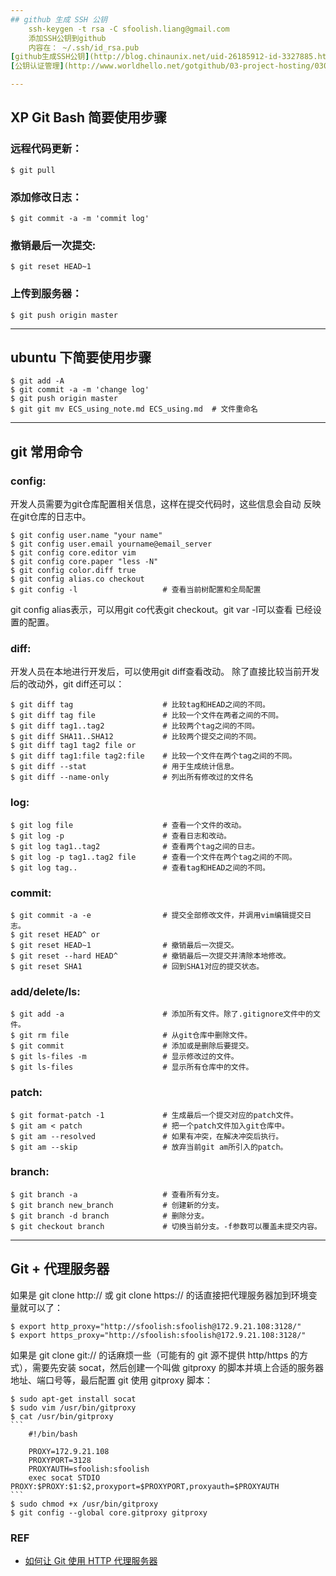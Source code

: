 ```yaml
---
## github 生成 SSH 公钥
    ssh-keygen -t rsa -C sfoolish.liang@gmail.com
    添加SSH公钥到github
    内容在： ~/.ssh/id_rsa.pub
[github生成SSH公钥](http://blog.chinaunix.net/uid-26185912-id-3327885.html)
[公钥认证管理](http://www.worldhello.net/gotgithub/03-project-hosting/030-repo-authz.html)

---
```

## XP Git Bash 简要使用步骤
### 远程代码更新：
    $ git pull
### 添加修改日志：
    $ git commit -a -m 'commit log'
### 撤销最后一次提交:
    $ git reset HEAD~1
### 上传到服务器：
    $ git push origin master

---
## ubuntu 下简要使用步骤
    $ git add -A
    $ git commit -a -m 'change log'
    $ git push origin master
    $ git git mv ECS_using_note.md ECS_using.md  # 文件重命名

---
## git 常用命令
### config:
开发人员需要为git仓库配置相关信息，这样在提交代码时，这些信息会自动
反映在git仓库的日志中。

    $ git config user.name "your name"
    $ git config user.email yourname@email_server
    $ git config core.editor vim
    $ git config core.paper "less -N"
    $ git config color.diff true
    $ git config alias.co checkout
    $ git config -l                   # 查看当前树配置和全局配置
git config alias表示，可以用git co代表git checkout。git var -l可以查看
已经设置的配置。
### diff:
开发人员在本地进行开发后，可以使用git diff查看改动。
除了直接比较当前开发后的改动外，git diff还可以：

    $ git diff tag                    # 比较tag和HEAD之间的不同。
    $ git diff tag file               # 比较一个文件在两者之间的不同。
    $ git diff tag1..tag2             # 比较两个tag之间的不同。
    $ git diff SHA11..SHA12           # 比较两个提交之间的不同。
    $ git diff tag1 tag2 file or
    $ git diff tag1:file tag2:file    # 比较一个文件在两个tag之间的不同。
    $ git diff --stat                 # 用于生成统计信息。
    $ git diff --name-only            # 列出所有修改过的文件名
### log:
    $ git log file                    # 查看一个文件的改动。
    $ git log -p                      # 查看日志和改动。
    $ git log tag1..tag2              # 查看两个tag之间的日志。
    $ git log -p tag1..tag2 file      # 查看一个文件在两个tag之间的不同。
    $ git log tag..                   # 查看tag和HEAD之间的不同。
### commit:
    $ git commit -a -e                # 提交全部修改文件，并调用vim编辑提交日志。
    $ git reset HEAD^ or
    $ git reset HEAD~1                # 撤销最后一次提交。
    $ git reset --hard HEAD^          # 撤销最后一次提交并清除本地修改。
    $ git reset SHA1                  # 回到SHA1对应的提交状态。
### add/delete/ls:
    $ git add -a                      # 添加所有文件。除了.gitignore文件中的文件。
    $ git rm file                     # 从git仓库中删除文件。
    $ git commit                      # 添加或是删除后要提交。
    $ git ls-files -m                 # 显示修改过的文件。
    $ git ls-files                    # 显示所有仓库中的文件。
### patch:
    $ git format-patch -1             # 生成最后一个提交对应的patch文件。
    $ git am < patch                  # 把一个patch文件加入git仓库中。
    $ git am --resolved               # 如果有冲突，在解决冲突后执行。
    $ git am --skip                   # 放弃当前git am所引入的patch。
### branch:
    $ git branch -a                   # 查看所有分支。
    $ git branch new_branch           # 创建新的分支。
    $ git branch -d branch            # 删除分支。
    $ git checkout branch             # 切换当前分支。-f参数可以覆盖未提交内容。

---
## Git + 代理服务器
如果是 git clone http:// 或 git clone https:// 的话直接把代理服务器加到环境变量就可以了：

    $ export http_proxy="http://sfoolish:sfoolish@172.9.21.108:3128/"
    $ export https_proxy="http://sfoolish:sfoolish@172.9.21.108:3128/"

如果是 git clone git:// 的话麻烦一些（可能有的 git 源不提供 http/https 的方式），需要先安装 socat，然后创建一个叫做 gitproxy 的脚本并填上合适的服务器地址、端口号等，最后配置 git 使用 gitproxy 脚本：

    $ sudo apt-get install socat
    $ sudo vim /usr/bin/gitproxy
    $ cat /usr/bin/gitproxy
    ```
        #!/bin/bash
        
        PROXY=172.9.21.108
        PROXYPORT=3128
        PROXYAUTH=sfoolish:sfoolish
        exec socat STDIO PROXY:$PROXY:$1:$2,proxyport=$PROXYPORT,proxyauth=$PROXYAUTH
    ```
    $ sudo chmod +x /usr/bin/gitproxy
    $ git config --global core.gitproxy gitproxy
### REF
* [如何让 Git 使用 HTTP 代理服务器](http://www.vpsee.com/2011/07/how-to-use-git-through-a-http-proxy/)